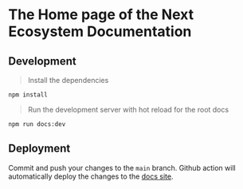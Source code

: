 # The Home page of the Next Ecosystem Documentation

## Development

> Install the dependencies
```shell
npm install
```

> Run the development server with hot reload for the root docs
```shell
npm run docs:dev
```

## Deployment

Commit and push your changes to the `main` branch.
Github action will automatically deploy the changes to the [docs site](https://docs.nextsmartchain.com).
